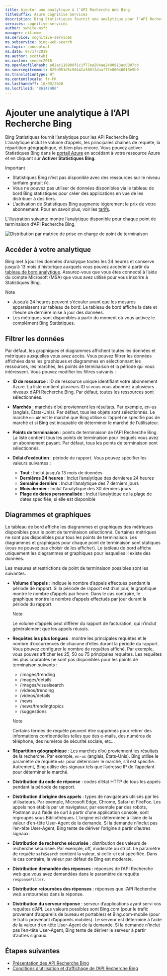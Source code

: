 ```yaml
---
title: Ajouter une analytique à l’API Recherche Web Bing
titleSuffix: Azure Cognitive Services
description: Bing Statistiques fournit une analytique pour l’API Recherche d’images Bing. L’analytique inclut le volume d’appels, les principales chaînes de requête, la répartition géographique, et bien plus encore.
services: cognitive-services
author: swhite-msft
manager: nitinme
ms.service: cognitive-services
ms.subservice: bing-web-search
ms.topic: conceptual
ms.date: 07/17/2019
ms.author: scottwhi
ms.custom: seodec2018
ms.openlocfilehash: ad2ac118908f1c1f77ea204ae2400913ac0807cb
ms.sourcegitcommit: 829d951d5c90442a38012daaf77e86046018e5b9
ms.translationtype: HT
ms.contentlocale: fr-FR
ms.lasthandoff: 10/09/2020
ms.locfileid: "86147406"
---
```

# <a name="add-analytics-to-the-bing-search-apis"></a>Ajouter une analytique à l’API Recherche Bing

Bing Statistiques fournit l’analytique pour les API Recherche Bing. L’analytique inclut le volume d’appels, les principales chaînes de requête, la répartition géographique, et bien plus encore. Vous pouvez activer Statistiques Bing dans le [portail Azure](https://ms.portal.azure.com) en accédant à votre ressource Azure et en cliquant sur **Activer Statistiques Bing**.

> [!IMPORTANT]
> * Statistiques Bing n’est pas disponible avec des ressources sur le niveau tarifaire gratuit `F0`.
> * Vous ne pouvez pas utiliser de données disponibles via le tableau de bord Bing statistiques pour créer des applications en vue de les distribuer à des tiers.
> * L’activation de Statistiques Bing augmente légèrement le prix de votre abonnement. Pour en savoir plus, voir les [tarifs](https://aka.ms/bingstatisticspricing).


L’illustration suivante montre l’analytique disponible pour chaque point de terminaison d’API Recherche Bing.

![Distribution par matrice de prise en charge de point de terminaison](./media/bing-statistics/bing-statistics-matrix.png)

## <a name="access-your-analytics"></a>Accéder à votre analytique

Bing met à jour les données d’analyque toutes les 24 heures et conserve jusqu’à 13 mois d’historique auxquels vous pouvez accéder à partir du [tableau de bord analytique](https://bingapistatistics.com). Assurez-vous que vous êtes connecté à l’aide du compte Microsoft (MSA) que vous avez utilisé pour vous inscrire à Statistiques Bing.

> [!NOTE]  
> * Jusqu’à 24 heures peuvent s’écouler avant que les mesures apparaissent sur tableau de bord. Le tableau de bord affiche la date et l’heure de dernière mise à jour des données.  
> * Les métriques sont disponibles à partir du moment où vous activez le complément Bing Statistiques.

## <a name="filter-the-data"></a>Filtrer les données

Par défaut, les graphiques et diagrammes affichent toutes les données et métriques auxquelles vous avez accès. Vous pouvez filtrer les données affichées dans les graphiques et diagrammes en sélectionnant les ressources, les marchés, les points de terminaison et la période qui vous intéressent. Vous pouvez modifier les filtres suivants :

- **ID de ressource** : ID de ressource unique identifiant votre abonnement Azure. La liste contient plusieurs ID si vous vous abonnez à plusieurs niveaux d’API Recherche Bing. Par défaut, toutes les ressources sont sélectionnées.  
  
- **Marchés** : marchés d’où proviennent les résultats. Par exemple, en-us (anglais, États-Unis). Par défaut, tous les objets sont sélectionnés. Le marché `en-WW` est le marché que Bing utilise si l’appel ne spécifie pas de marché et si Bing est incapable de déterminer le marché de l’utilisateur.  
  
- **Points de terminaison** : points de terminaison de l’API Recherche Bing. La liste contient tous les points de terminaison pour lesquels vous avez un abonnement payant. Par défaut, tous les points de terminaison sont sélectionnés.  

- **Délai d’exécution** : période de rapport. Vous pouvez spécifier les valeurs suivantes :
  - **Tout** : Inclut jusqu’à 13 mois de données  
  - **Dernières 24 heures** : Inclut l’analytique des dernières 24 heures  
  - **Semaine dernière** : Inclut l’analytique des 7 derniers jours  
  - **Mois dernier** : Inclut l’analytique des 30 derniers jours  
  - **Plage de dates personnalisée** : Inclut l’analytique de la plage de dates spécifiée, si elle est disponible  

## <a name="charts-and-graphs"></a>Diagrammes et graphiques

Le tableau de bord affiche les diagrammes et graphiques des métriques disponibles pour le point de terminaison sélectionné. Certaines métriques ne sont pas disponibles pour tous les points de terminaison. Les diagrammes et graphiques pour chaque point de terminaison sont statiques (vous ne pouvez pas choisir de les afficher). Le tableau de bord affiche uniquement les diagrammes et graphiques pour lesquelles il existe des données.

<!--
For example, if you don't include the User-Agent header in your calls, the dashboard will not include device-related graphs.
-->

Les mesures et restrictions de point de terminaison possibles sont les suivantes.

- **Volume d’appels** : indique le nombre d’appels effectués pendant la période de rapport. Si la période de rapport est d’un jour, le graphique montre le nombre d’appels par heure. Dans le cas contraire, le graphique montre le nombre d’appels effectués par jour durant la période du rapport.  
  
  > [!NOTE]
  > Le volume d’appels peut différer du rapport de facturation, qui n’inclut généralement que les appels réussis.

- **Requêtes les plus longues** : montre les principales requêtes et le nombre d’occurrences de chacune d’elles durant la période du rapport. Vous pouvez configurer le nombre de requêtes affiché. Par exemple, vous pouvez afficher les 25, 50 ou 75 principales requêtes. Les requêtes les plus courantes ne sont pas disponibles pour les points de terminaison suivants :  

  - /images/trending
  - /images/details
  - /images/visualsearch
  - /videos/trending
  - /videos/details
  - /news
  - /news/trendingtopics
  - /suggestions  
  
  > [!NOTE]  
  > Certains termes de requête peuvent être supprimés pour retirer des informations confidentielles telles que des e-mails, des numéros de téléphone, des numéros de sécurité sociale, etc...

- **Répartition géographique** : Les marchés d’où proviennent les résultats de la recherche. Par exemple, `en-us` (anglais, États-Unis). Bing utilise le paramètre de requête `mkt` pour déterminer le marché, s’il est spécifié. Autrement, Bing utilise des signaux tels que l’adresse IP de l’appelant pour déterminer le marché.

- **Distribution du code de réponse** : codes d’état HTTP de tous les appels pendant la période de rapport.

- **Distribution d’origine des appels** : types de navigateurs utilisés par les utilisateurs. Par exemple, Microsoft Edge, Chrome, Safari et FireFox. Les appels non établis par un navigateur, par exemple par des robots, Postman ou à l’aide de curl à partir d’une application console, sont regroupés sous Bibliothèques. L’origine est déterminée à l’aide de la valeur d’en-tête User-Agent de la demande. Si la demande n’inclut pas l’en-tête User-Agent, Bing tente de dériver l’origine à partir d’autres signaux.  

- **Distribution de recherche sécurisée** : distribution des valeurs de recherche sécurisée. Par exemple, off, moderate ou strict. Le paramètre de requête `safeSearch` contient la valeur, si celle-ci est spécifiée. Dans le cas contraire, la valeur par défaut de Bing est moderate.  

- **Distribution demandée des réponses** : réponses de l’API Recherche web que vous avez demandées dans le paramètre de requête `responseFilter`.  

- **Distribution retournées des réponses** : réponses que l’API Recherche web a retournées dans la réponse.

- **Distribution du serveur réponse** : serveur d’applications ayant servi vos requêtes d’API. Les valeurs possibles sont Bing.com (pour le trafic provenant d’appareils de bureau et portables) et Bing.com-mobile (pour le trafic provenant d’appareils mobiles). Le serveur est déterminé à l’aide de la valeur d’en-tête User-Agent de la demande. Si la demande n’inclut pas l’en-tête User-Agent, Bing tente de dériver le serveur à partir d’autres signaux.

## <a name="next-steps"></a>Étapes suivantes

* [Présentation des API Recherche Bing](bing-api-comparison.md)
* [Conditions d’utilisation et d’affichage de l’API Recherche Bing](use-display-requirements.md)
